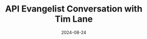 ---
title: API Evangelist Conversation with Tim Lane
description: This is the second pilot for the new API Evangelist Conversations. This is an off the record edition where I interview my alter ego Tim Lane, but obfuscate my voice and hide my face. Like the first one, it isn't that smooth as it is awkward to interview yourself, but I am also just getting started with all the production around this series.
date: 2024-08-24
image: https://i.ytimg.com/vi/miPXGNr04H0/hqdefault.jpg
youtubeUrl: https://youtu.be/miPXGNr04H0
guestName: Tim Lane
guestRole: Software Developer
guestCompany: ACME Corporation
guestIndustry: Circus and Entertainment
guestImage: https://s3.amazonaws.com/kinlane-productions2/api-evangelist-logos/api-evangelist-red-seal.png
bio: I a software developer working in the circus and entertainment industry producing simple HTTP APIs for use internally.
obfuscated: true
conversation:

    - question: What is your name?
      answer: I'm Tim Lane. 

    - question: What is your role?
      answer: I'm a software engineer.  

    - question: Where do you work?
      answer: I work for Acme Corporation. 
      
    - question: What industry do you work in?
      answer: I work in the circus and entertainment industry.   
      
    - question: Are you an API producer, consumer, service provider, tooling provider, or analyst?
      answer: >-
        I produce and consume APIs. I wouldn't say I'm good at it, but probably better than most.

        I take the time to think about the business and technology of APIs, and I slow down enough to put on the hat of my API consumers. I like a simple API. I don't like it when my APIs get too big and bloated. I prefer to keep them separate and modular unless they work together to accomplish a specific business objective.

        I take care to make sure my APIs are intuitive and easy to understand because I have used a lot of APIs in my career and I do not want people to go through the pain and suffering that I have gone through over the years. 

    - question: Why do APIs matter? 
      answer: >-
        They are an easy way to make data available. I don't have to learn a lot about or care about your back end or the programming languages that you use. APIs make it easy for me to provide data, code, and other resources inside and outside my company in many different applications. API gateways make it easy to do the authentication, rate limiting, and other things I don't like to do over and over with each API I build.

        So I really like being the guy who can create easy, simple to use APIs that can be used in any way you like in any type of application. The best part of all of this is I don't have to do any front end work. 

    - question: Are APIs a priority with your leadership?
      answer: >-
        On the surface they are and, and in word they are, but they really don't have a clue why they matter or what, what, what they do.

        I guess I need to do a better job of educating them. I also need to convince them to invest more in educating business teams on why API's matter and how they work right now. API first is just a buzzword that you have to say, or people think you sound stupid, but honestly, there isn't much behind it other than talk.

        If I asked anyone to walk me through what API meant, nobody would be able to do it. I'm sure, uh, you catch me on a bad day. I probably can't articulate it either. 

    - question: What is your biggest challenge with APIs?
      answer: >-
        Well, just carving out the time to do them, right? I have such a huge workload as well as a full calendar of meetings and, and in a company that doesn't really value self service and I'm in an immense and often unrealistic amount of pressure to deliver new products and features.

        If I could just get 25 percent more time without meetings, I could move mountains when it comes to the consistency, quality, and reliability of my APIs. Instead, I find myself cutting corners on documentation, examples, and other resources that would save consumers of my APIs time and money. And since most of my APIs are used within my own company, this would save us a lot of time and a lot of money.

    - question: Why do you think people don’t care about APIs?
      answer: >-
        People just take them for granted. Kind of like electricity or water. They just expect them to work. And then they don't really think much about it until they get their bill. I don't think people see APIs when they're viewing a dashboard in their work or swiping through their Instagram feed.

        They see the end result of those API resources. But I don't think they often associate this with anything. I don't think they ever think much about it. People tend to be aware of the, just unaware of the number of APIs that, that they depend on each day, let alone who makes those APIs and how those APIs are shaping their world.

        Honestly, I think even if they did know more, like me, they still wouldn't be given all the time they need to think about it. They just don't have the time in their day or the priorities to properly pay attention to APIs. 

    - question: Do you work with REST APIs?
      answer: >-
        Yes, that's all I work with. One team I was on for a while was experimenting with GraphQL, but I've never actually seen it put into production.

        I would say my APIs are almost always REST, or whatever that means. I, I read one time on, on level, whatever rest and hypermedia, but it really seemed like, like too much for me. I just use HTTP to make JSON available via different paths. I keep it simple, man. I do try to keep things plain language using resources.

        I use my HTTP methods and I put a lot of thought into how I expose different resources, capabilities, and other algorithms. But honestly, I don't sweat it too much. I just think a simple HTTP API will win out over any type of API just because it's really cheap and easy to use. 

    - question: Do you use OpenAPI?
      answer: >-      
        I do. I started using it to generate redoc documentation, and now I'm using it to generate SDKs.

        I think I've also imported them into Postman to generate Postman collections. I've even begun hand editing them to improve on them. I wouldn't say I'm designed first as I depend on the Amazon API gateway to generate my open API for me, but I do spend a lot of time cleaning it up and improving the design of it.

        So it looks better in documentation. It is handy for, for also sharing with people who use my APIs. Like I said, most of my API consumers are internal in my company, and I find it really useful for answering their questions. I just give them an open API most of the time and, and they go away. 

    - question: What is the most interesting part of your job?
      answer: >-    
        Solving problems. Actually solving the problem for whoever's using my API. I see understanding their requests as a kind of puzzle. I love it when they give me requirements and tell me their story, and I'm able to come back with something that reflects what they need. I like learning how people who need APIs in web, mobile, or even now artificial intelligence applications, how they see APIs, data, algorithms, and other things that I can make available.

        I like it when I get to produce an API, but also consume other APIs as part of the process. You have to be mindful of your dependencies, but API orchestration always makes for a really cool puzzle. Keeps me interested. 

    - question: What book are you reading?
      answer: >-    
        Uh, I'm reading a book on artificial history of natural intelligence, thinking with machines from Descartes to the digital age, it's written by David W. Bates. Not really excited about the whole AI thing like everyone else, but I enjoy reading about how we got to where we're at. Both the technology side, but also just what we think intelligence is, let alone artificial intelligence. A lot of what we collectively believe about artificial intelligence It comes from a lot of really messed up concepts involved with religion, white supremacy, and colonialism.

        I'm more interested in why people are so interested in AI than I'm interested in AI itself. I actually think there's, there's a lot more there to talk about. Then what API does in, for me as a software developer.              
---